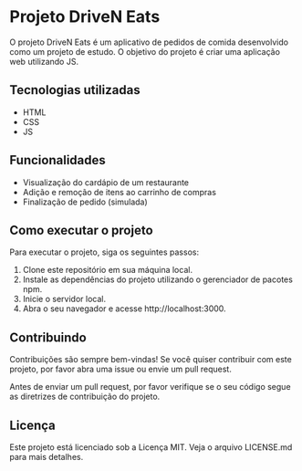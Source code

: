 # Projeto DriveN Eats

O projeto DriveN Eats é um aplicativo de pedidos de comida desenvolvido como um projeto de estudo. O objetivo do projeto é criar uma aplicação web utilizando JS.

## Tecnologias utilizadas

- HTML
- CSS
- JS

## Funcionalidades

- Visualização do cardápio de um restaurante
- Adição e remoção de itens ao carrinho de compras
- Finalização de pedido (simulada)

## Como executar o projeto

Para executar o projeto, siga os seguintes passos:

1. Clone este repositório em sua máquina local.
2. Instale as dependências do projeto utilizando o gerenciador de pacotes npm.
3. Inicie o servidor local.
4. Abra o seu navegador e acesse http://localhost:3000.

## Contribuindo

Contribuições são sempre bem-vindas! Se você quiser contribuir com este projeto, por favor abra uma issue ou envie um pull request.

Antes de enviar um pull request, por favor verifique se o seu código segue as diretrizes de contribuição do projeto.

## Licença

Este projeto está licenciado sob a Licença MIT. Veja o arquivo LICENSE.md para mais detalhes.
